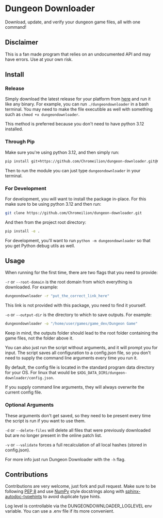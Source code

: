 # Dungeon Downloader

Download, update, and verify your dungeon game files, all with one 
command!

## Disclaimer

This is a fan made program that relies on an undocumented API and may have 
errors. Use at your own risk.

## Install
### Release
Simply download the latest release for your platform from
[here](https://github.com/Chromeilion/dungeon-downloader/releases) and 
run it like any binary. For example, you can run ```./dungeondownloader```
in a bash terminal. You may need to make the file executible as well 
with something such as ```chmod +x dungeondownloader```.

This method is preferred because you don't need to have python 3.12 
installed.

### Through Pip
Make sure you're using python 3.12, and then simply run: 
```bash
pip install git+https://github.com/Chromeilion/dungeon-downloader.git@main
```
Then to run the module you can just type ```dungeondownloader``` in 
your terminal.
### For Development

For development, you will want to install the package in-place. For this 
make sure to be using python 3.12 and then run:

```bash
git clone https://github.com/Chromeilion/dungeon-downloader.git
```
And then from the project root directory:
```bash
pip install -e .
```
For development, you'll want to run ```python -m dungeondownloader``` 
so that you get Python debug utils as well.

## Usage

When running for the first time, there are two flags that you need to 
provide:

```-r``` or ```--root-domain``` is the root domain from which everything 
is downloaded. For example:

```bash
dungeondownloader -r "put_the_correct_link_here"
```

This link is not provided with this package, you need to 
find it yourself.

```-o``` or ```--output-dir``` is the directory to which to save 
outputs. For example:

```bash
dungeondownloader -o "/home/user/games/game_dev/Dungeon Game"
```

Keep in mind, the outputs folder should lead to the root folder 
containing the game files, not the folder above it.

You can also just run the script without arguments, and it will prompt 
you for input. The script saves all configuration to a config.json 
file, so you don't need to supply the command line arguments every time 
you run it. 

By default, the config file is located in the standard program data 
directory for your OS. For linux that would be 
```$XDG_DATA_DIRS/dungeon-downloader/config.json```.

If you supply command line arguments, they will always overwrite the 
current config file.

### Optional Arguments
These arguments don't get saved, so they need to be present every time the 
script is run if you want to use them.

```-d``` or ```--delete-files``` will delete all files that were 
previously downloaded but are no longer present in the online patch list.

```-v``` or ```--validate``` forces a full recalculation of all local 
hashes (stored in config.json).

For more info just run Dungeon Downloader with the ```-h``` flag.

## Contributions

Contributions are very welcome, just fork and pull request. Make sure to 
be following [PEP 8](https://peps.python.org/pep-0008/) and use 
[NumPy](https://numpydoc.readthedocs.io/en/latest/format.html) style 
docstrings along with [sphinx-autodoc-typehints](https://github.com/tox-dev/sphinx-autodoc-typehints)
to avoid duplicate type hints.

Log level is controllable via the DUNGEONDOWNLOADER_LOGLEVEL env 
variable. You can use a .env file if its more convenient.
